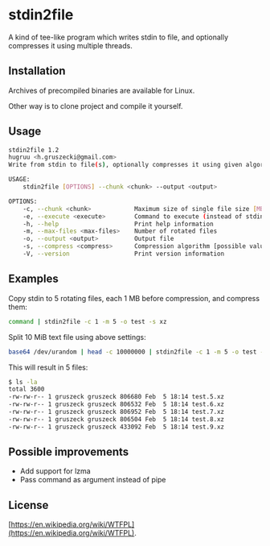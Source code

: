 
# stdin2file

A kind of tee-like program which writes stdin to file, and
optionally compresses it using multiple threads.

## Installation

Archives of precompiled binaries are available for Linux.

Other way is to clone project and compile it yourself.

## Usage

```sh
stdin2file 1.2
hugruu <h.gruszecki@gmail.com>
Write from stdin to file(s), optionally compresses it using given algorithm

USAGE:
    stdin2file [OPTIONS] --chunk <chunk> --output <output>

OPTIONS:
    -c, --chunk <chunk>            Maximum size of single file size [MB]
    -e, --execute <execute>        Command to execute (instead of stdin) - CURRENTLY UNSUPPORTED
    -h, --help                     Print help information
    -m, --max-files <max-files>    Number of rotated files
    -o, --output <output>          Output file
    -s, --compress <compress>      Compression algorithm [possible values: xz, gz]
    -V, --version                  Print version information
```

## Examples

Copy stdin to 5 rotating files, each 1 MB before compression, and compress them:

```sh
command | stdin2file -c 1 -m 5 -o test -s xz
```

Split 10 MiB text file using above settings:

```sh
base64 /dev/urandom | head -c 10000000 | stdin2file -c 1 -m 5 -o test -s xz
```

This will result in 5 files:

```sh
$ ls -la
total 3600
-rw-rw-r-- 1 gruszeck gruszeck 806680 Feb  5 18:14 test.5.xz
-rw-rw-r-- 1 gruszeck gruszeck 806532 Feb  5 18:14 test.6.xz
-rw-rw-r-- 1 gruszeck gruszeck 806952 Feb  5 18:14 test.7.xz
-rw-rw-r-- 1 gruszeck gruszeck 806504 Feb  5 18:14 test.8.xz
-rw-rw-r-- 1 gruszeck gruszeck 433092 Feb  5 18:14 test.9.xz
```

## Possible improvements

* Add support for lzma
* Pass command as argument instead of pipe

## License

[https://en.wikipedia.org/wiki/WTFPL](https://en.wikipedia.org/wiki/WTFPL).
